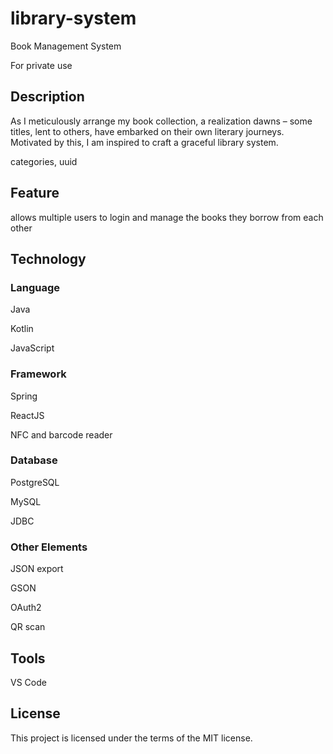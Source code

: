 # library-system
Book Management System

For private use

## Description

As I meticulously arrange my book collection, a realization dawns – some titles, lent to others, have embarked on their own literary journeys. Motivated by this, I am inspired to craft a graceful library system.

categories, uuid


## Feature

allows multiple users to login and manage the books they borrow from each other

## Technology

### Language

Java

Kotlin

JavaScript

### Framework

Spring

ReactJS

NFC and barcode reader

### Database

PostgreSQL

MySQL

JDBC

### Other Elements

JSON export

GSON

OAuth2

QR scan

## Tools

VS Code

## License

This project is licensed under the terms of the MIT license.
